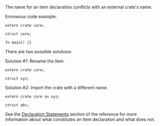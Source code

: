 The name for an item declaration conflicts with an external crate's name.

Erroneous code example:

```compile_fail,E0260
extern crate core;

struct core;

fn main() {}
```

There are two possible solutions:

Solution #1: Rename the item.

```
extern crate core;

struct xyz;
```

Solution #2: Import the crate with a different name.

```
extern crate core as xyz;

struct abc;
```

See the [Declaration Statements][declaration-statements] section of the
reference for more information about what constitutes an item declaration
and what does not.

[declaration-statements]: https://doc.dustlang.com/reference/statements.html#declaration-statements
